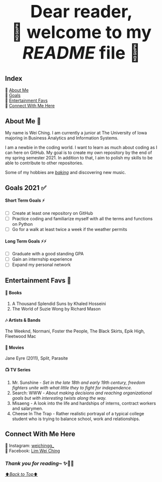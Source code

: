 # **<h1 align="center"> Dear reader,<br/> :blossom: welcome to my *README* file** :blossom:

## **Index** 

:small_blue_diamond: [About Me](#about-me-information_desk_person)     
:small_blue_diamond: [Goals](#goals-2021-white_check_mark)   
:small_blue_diamond: [Entertainment Favs](#entertainment-favs-popcorn)   
:small_blue_diamond: [Connect With Me Here](#connect-with-me-here)

## **About Me** :information_desk_person:

My name is Wei Ching. I am currently a junior at The University of Iowa majoring in Business Analytics and Information Systems. 

I am a newbie in the coding world. I want to learn as much about coding as I can here on GitHub.
My goal is to create my own repository by the end of my spring semester 2021.
In addition to that, I aim to polish my skills to be able to contribute to other repositories.  

Some of my hobbies are [*baking*](https://imgur.com/a/hk7efyK) and discovering new music.

## **Goals 2021** :white_check_mark:

#### Short Term Goals :zap:
- [ ] Create at least one repository on GitHub
- [ ] Practice coding and familiarize myself with all the terms and functions on Python
- [ ] Go for a walk at least twice a week if the weather permits

#### Long Term Goals :zap::zap:
- [ ] Graduate with a good standing GPA
- [ ] Gain an internship experience
- [ ] Expand my personal network

## **Entertainment Favs** :popcorn:

#### :book: Books     
1. A Thousand Splendid Suns by Khaled Hosseini
2. The World of Suzie Wong by Richard Mason  

#### :notes: Artists & Bands     
The Weeknd, Normani, Foster the People, The Black Skirts, Epik High, Fleetwood Mac 

#### :movie_camera: Movies   
Jane Eyre (2011), Split, Parasite  

#### :tv: TV Series    
1. Mr. Sunshine - *Set in the late 18th and early 19th century, freedom fighters unite with what little they to fight for independence.*  
2. Search: WWW - *About making decisions and reaching organizational goals but with interesting twists along the way.*    
3. Misaeng - A look into the life and hardships of interns, contract workers and salarymen.  
4. Cheese In The Trap - Rather realistic portrayal of a typical college student who is trying to balance school, work and relationships.   

## **Connect With Me Here**

:heart_decoration: Instagram: [weichingg_](https://www.instagram.com/weichingg_/)  
:heart_decoration: Facebook: [Lim Wei Ching](https://www.facebook.com/lim.weiching.5/)

### *Thank you for reading~* :sparkles::wave::smiley:

[:arrow_up:*Back to Top*:arrow_up:](#-dear-reader-blossom-welcome-to-my-readme-file-blossom-1)
